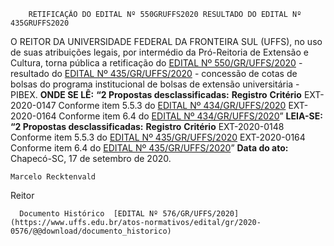         RETIFICAÇÃO DO EDITAL Nº 550GRUFFS2020 RESULTADO DO EDITAL Nº 435GRUFFS2020  

 O REITOR DA UNIVERSIDADE FEDERAL DA FRONTEIRA SUL (UFFS), no uso de suas atribuições legais, por intermédio da Pró-Reitoria de Extensão e Cultura, torna pública a retificação do [EDITAL Nº 550/GR/UFFS/2020](https://www.uffs.edu.br/atos-normativos/edital/gr/2020-0550) - resultado do [EDITAL Nº 435/GR/UFFS/2020](https://www.uffs.edu.br/atos-normativos/edital/gr/2020-0435) - concessão de cotas de bolsas do programa institucional de bolsas de extensão universitária - PIBEX.   **ONDE SE LÊ:** **“2 Propostas desclassificadas:**      **Registro**   **Critério**     EXT-2020-0147   Conforme item 5.5.3 do [EDITAL Nº 434/GR/UFFS/2020](https://www.uffs.edu.br/atos-normativos/edital/gr/2020-0434)     EXT-2020-0164   Conforme item 6.4 do [EDITAL Nº 434/GR/UFFS/2020](https://www.uffs.edu.br/atos-normativos/edital/gr/2020-0434)”       **LEIA-SE:** **“2 Propostas desclassificadas:**      **Registro**   **Critério**     EXT-2020-0148   Conforme item 5.5.3 do [EDITAL Nº 435/GR/UFFS/2020](https://www.uffs.edu.br/atos-normativos/edital/gr/2020-0435)     EXT-2020-0164   Conforme item 6.4 do [EDITAL Nº 435/GR/UFFS/2020](https://www.uffs.edu.br/atos-normativos/edital/gr/2020-0435)”            **Data do ato:** Chapecó-SC, 17 de setembro de 2020.   
 

    Marcelo Recktenvald   
 Reitor 

      Documento Histórico  [EDITAL Nº 576/GR/UFFS/2020](https://www.uffs.edu.br/atos-normativos/edital/gr/2020-0576/@@download/documento_historico)     
      